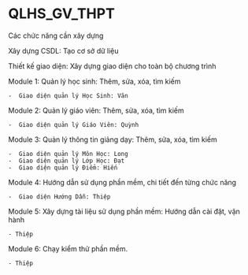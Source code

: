 # QLHS_GV_THPT
Các chức năng cần xây dựng

Xây dựng CSDL:	Tạo cơ sở dữ liệu

Thiết kế giao diện:	Xây dựng giao diện cho toàn bộ chương trình

Module 1: Quản lý học sinh:	Thêm, sửa, xóa, tìm kiếm

    -  Giao diện quản lý Học Sinh: Văn

Module 2: Quản lý giáo viên:	Thêm, sửa, xóa, tìm kiếm

    -  Giao diện quản lý Giáo Viên: Quỳnh

Module 3: Quản lý thông tin giảng dạy:	Thêm, sửa, xóa, tìm kiếm

    -  Giao diện quản lý Môn Học: Long
    -  Giao diện quản lý Lớp Học: Đạt
    -  Giao diện quản lý Điểm: Hiến

Module 4: Hướng dẫn sử dụng phần mềm, chi tiết đến từng chức năng	

    -  Giao diện Hướng Dẫn: Thiệp

Module 5: Xây dựng tài liệu sử dụng phần mềm:	Hướng dẫn cài đặt, vận hành

    - Thiệp

Module 6: Chạy kiểm thử phần mềm.	

    - Thiệp
